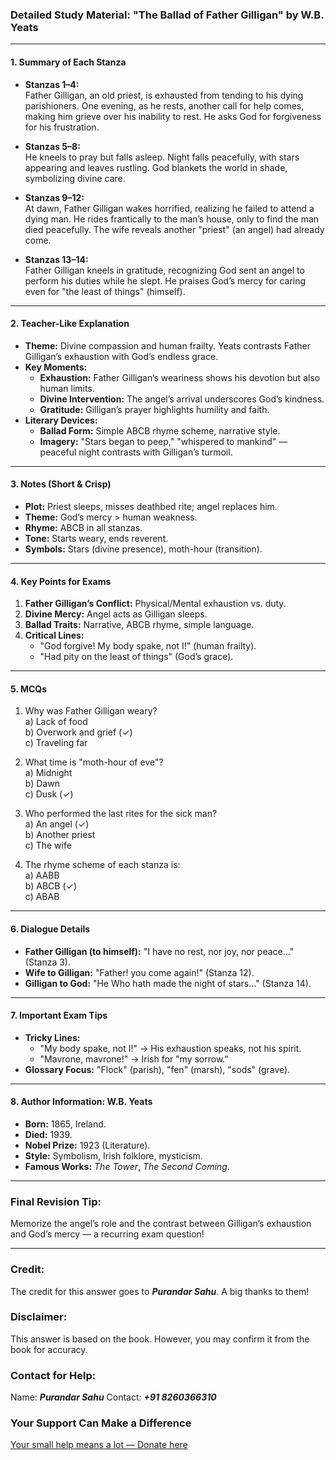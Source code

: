 ### **Detailed Study Material: "The Ballad of Father Gilligan" by W.B. Yeats**  

---

#### **1. Summary of Each Stanza**  

- **Stanzas 1–4:**  
  Father Gilligan, an old priest, is exhausted from tending to his dying parishioners. One evening, as he rests, another call for help comes, making him grieve over his inability to rest. He asks God for forgiveness for his frustration.  

- **Stanzas 5–8:**  
  He kneels to pray but falls asleep. Night falls peacefully, with stars appearing and leaves rustling. God blankets the world in shade, symbolizing divine care.  

- **Stanzas 9–12:**  
  At dawn, Father Gilligan wakes horrified, realizing he failed to attend a dying man. He rides frantically to the man’s house, only to find the man died peacefully. The wife reveals another "priest" (an angel) had already come.  

- **Stanzas 13–14:**  
  Father Gilligan kneels in gratitude, recognizing God sent an angel to perform his duties while he slept. He praises God’s mercy for caring even for "the least of things" (himself).  

---

#### **2. Teacher-Like Explanation**  

- **Theme:** Divine compassion and human frailty. Yeats contrasts Father Gilligan’s exhaustion with God’s endless grace.  
- **Key Moments:**  
  - **Exhaustion:** Father Gilligan’s weariness shows his devotion but also human limits.  
  - **Divine Intervention:** The angel’s arrival underscores God’s kindness.  
  - **Gratitude:** Gilligan’s prayer highlights humility and faith.  
- **Literary Devices:**  
  - **Ballad Form:** Simple ABCB rhyme scheme, narrative style.  
  - **Imagery:** "Stars began to peep," "whispered to mankind" — peaceful night contrasts with Gilligan’s turmoil.  

---

#### **3. Notes (Short & Crisp)**  

- **Plot:** Priest sleeps, misses deathbed rite; angel replaces him.  
- **Theme:** God’s mercy > human weakness.  
- **Rhyme:** ABCB in all stanzas.  
- **Tone:** Starts weary, ends reverent.  
- **Symbols:** Stars (divine presence), moth-hour (transition).  

---

#### **4. Key Points for Exams**  

1. **Father Gilligan’s Conflict:** Physical/Mental exhaustion vs. duty.  
2. **Divine Mercy:** Angel acts as Gilligan sleeps.  
3. **Ballad Traits:** Narrative, ABCB rhyme, simple language.  
4. **Critical Lines:**  
   - "God forgive! My body spake, not I!" (human frailty).  
   - "Had pity on the least of things" (God’s grace).  

---

#### **5. MCQs**  

1. Why was Father Gilligan weary?  
   a) Lack of food  
   b) Overwork and grief (✓)  
   c) Traveling far  

2. What time is "moth-hour of eve"?  
   a) Midnight  
   b) Dawn  
   c) Dusk (✓)  

3. Who performed the last rites for the sick man?  
   a) An angel (✓)  
   b) Another priest  
   c) The wife  

4. The rhyme scheme of each stanza is:  
   a) AABB  
   b) ABCB (✓)  
   c) ABAB  

---

#### **6. Dialogue Details**  

- **Father Gilligan (to himself):** "I have no rest, nor joy, nor peace..." (Stanza 3).  
- **Wife to Gilligan:** "Father! you come again!" (Stanza 12).  
- **Gilligan to God:** "He Who hath made the night of stars..." (Stanza 14).  

---

#### **7. Important Exam Tips**  

- **Tricky Lines:**  
  - "My body spake, not I!" → His exhaustion speaks, not his spirit.  
  - "Mavrone, mavrone!" → Irish for "my sorrow."  
- **Glossary Focus:** "Flock" (parish), "fen" (marsh), "sods" (grave).  

---

#### **8. Author Information: W.B. Yeats**  

- **Born:** 1865, Ireland.  
- **Died:** 1939.  
- **Nobel Prize:** 1923 (Literature).  
- **Style:** Symbolism, Irish folklore, mysticism.  
- **Famous Works:** *The Tower*, *The Second Coming*.  

---

### **Final Revision Tip:**  
Memorize the angel’s role and the contrast between Gilligan’s exhaustion and God’s mercy — a recurring exam question!  


---


### **Credit:**
The credit for this answer goes to ***Purandar Sahu***. A big thanks to them!

### **Disclaimer:**
This answer is based on the book. However, you may confirm it from the book for accuracy.

### **Contact for Help:**
Name: ***Purandar Sahu***
Contact: ***+91 8260366310***

### **Your Support Can Make a Difference**
[Your small help means a lot — Donate here](https://ipinkusahu.github.io/payment-to-purandarsahu/)